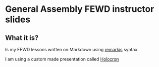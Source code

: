 # General Assembly FEWD instructor slides

## What it is?

Is my FEWD lessons written on Markdown using [remarkjs](https://github.com/gnab/remark) syntax.

I am using a custom made presentation called [Holocron](https://github.com/pataruco/holocron)
